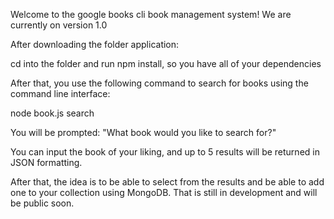 Welcome to the google books cli book management system!
We are currently on version 1.0

After downloading the folder application:

cd into the folder and run npm install, so you have all of your dependencies

After that, you use the following command to search for books using the command line interface:

node book.js search

You will be prompted:
"What book would you like to search for?"

You can input the book of your liking, and up to 5 results will be returned in JSON formatting.

After that, the idea is to be able to select from the results and be able to add one to your collection using MongoDB. That is still in development and will be public soon.
